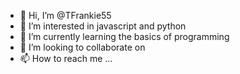 - 👋 Hi, I’m @TFrankie55
- 👀 I’m interested in javascript and python
- 🌱 I’m currently learning the basics of programming
- 💞️ I’m looking to collaborate on 
- 📫 How to reach me ...

<!---
TFrankie55/TFrankie55 is a ✨ special ✨ repository because its `README.md` (this file) appears on your GitHub profile.
You can click the Preview link to take a look at your changes.
--->
